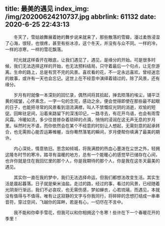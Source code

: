 title: 最美的遇见
index_img: /img/20200624210737.jpg
abbrlink: 61132
date: 2020-6-25 22:43:13
---
　　冬天了，雪姑娘舞展着她的舞步说来就来了，那些散落的雪瓣，漫过柔唇浸湿了心海，很轻，也很疼，甚至有些冰凉，这个冬天，并没有与众不同。一样的冷，一样的凉寒，一样的雪花飘落。

　　时光就这样昏开在眼底，让我们遇见了，遇见，是缘分的开始。可是很多时候，我们无法选择这样的开始，也无法预料结局，只守着最后一个句点，让无奈游离。生命的路上，总是有赏不完的风景。喜欢看的花，不一定永远喜欢。曾经迷恋的故事，或许有一天也会忘记。这世上在不经意中演绎着错过的，除了风景，还有缘分。

　　岁月有时就像一本深刻的回忆录，偶然间将其拾起，掸去陨落的埃尘，铺平泛黄的褶皱，心怀素念，一字一句的念完，感动之余，便会觉得即使在那些最不起眼的日子，也能把寻常的风景看到泪流满襟，叫人不禁慨叹光阴的消逝，欢愉的短促。回眸驻足间，沿着来路留下的深浅印记，一路寻去，有花开鸟语，也会有雨雪风霜。冷暖如流，多少往昔掺杂着琐碎的点滴，悄悄的浸润在这无声无息的岁月里。纵然时光不语，而你依然会在某个不经意的时刻让人想起，无需刻意的起承转合，也无需担心能否运筹帷幄，当你蓦然落笔的瞬间，岁月便帮你填满了最美的期许。

　　内心深处，情意依旧。思念如倾城，将我满腔的热血心墨泼在尘世之外，轻拥这隆冬时节的寒冷，踏寻有温暖的地方，总有一个能暖心的感觉早已储存在心间，也许你就是住在我回忆里的那个人，你是我期待的那个人，你是我在这冬天最美的遇见。

　　其实你一直在我的梦中，我们无法选择命运，但我们都想法改变生活。其实生活是晨起暮落。日子就是柴米油盐。走过的路，经过的事，看过的风景，已经随着光阴渐行渐远，我们不必哀叹，也无需伤感，梦如蝉衣，心若琉璃，而遇见，本就没有值得与不值得。唯有让这寂静的文字与你我同行，将碎碎的念想打结成一串串音符，穿过空间，飞越你的耳畔，若是有心，一切尽在不言中。

　　我不能和你牵手雪花，但我可以和你相拥这个冬寒！些许在下一个春暖花开的季里！